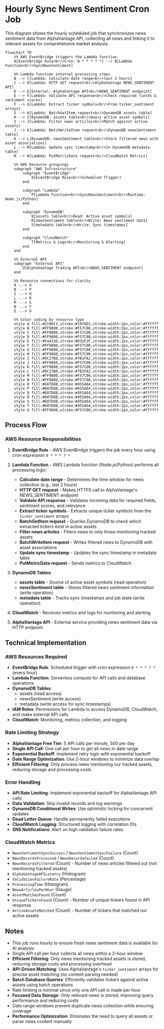 # Hourly Sync News Sentiment Cron Job

This diagram shows the hourly scheduled job that synchronizes news sentiment data from AlphaVantage API, collecting all news and linking it to relevant assets for comprehensive market analysis.

```mermaid
flowchart TD
    %% AWS EventBridge triggers the Lambda function
    A[EventBridge Rule<br/>Cron: 0 * * * ? *] --> B[Lambda Function<br/>SyncNewsSentiment]
    
    %% Lambda function internal processing steps
    B --> C[Lambda: Calculate date range<br/>last 2 hours]
    C --> D[Lambda: HTTP GET request<br/>AlphaVantage NEWS_SENTIMENT API]
    D --> E[External: AlphaVantage API<br/>NEWS_SENTIMENT endpoint]
    E --> F[Lambda: Validate API response<br/>Check required fields & sentiment scores]
    F --> G[Lambda: Extract ticker symbols<br/>From ticker_sentiment arrays]
    G --> H[Lambda: BatchGetItem request<br/>DynamoDB assets table]
    H --> I[DynamoDB: assets table<br/>Query active asset symbols]
    I --> J[Lambda: Filter news articles<br/>Match against active assets]
    J --> K[Lambda: BatchWriteItem request<br/>DynamoDB newsSentiment table]
    K --> L[DynamoDB: newsSentiment table<br/>Store filtered news with asset associations]
    L --> M[Lambda: Update sync timestamp<br/>In DynamoDB metadata table]
    M --> N[Lambda: PutMetricData request<br/>CloudWatch Metrics]
    
    %% AWS Resource groupings
    subgraph "AWS Infrastructure"
        subgraph "EventBridge"
            O[EventBridge Rule<br/>Scheduled Trigger]
        end
        
        subgraph "Lambda"
            P[Lambda Function<br/>SyncNewsSentiment<br/>Runtime: Node.js/Python]
        end
        
        subgraph "DynamoDB"
            Q[assets table<br/>Read: Active asset symbols]
            R[newsSentiment table<br/>Write: News sentiment data]
            S[metadata table<br/>Write: Sync timestamps]
        end
        
        subgraph "CloudWatch"
            T[Metrics & Logs<br/>Monitoring & Alerting]
        end
    end
    
    %% External API
    subgraph "External API"
        U[AlphaVantage Trading API<br/>NEWS_SENTIMENT endpoint]
    end
    
    %% Resource connections for clarity
    A -.-> O
    B -.-> P
    I -.-> Q
    L -.-> R
    M -.-> S
    N -.-> T
    E -.-> U
    
    %% Color coding by resource type
    style A fill:#2196F3,stroke:#1976D2,stroke-width:2px,color:#ffffff
    style B fill:#FF9800,stroke:#F57C00,stroke-width:2px,color:#ffffff
    style C fill:#FF9800,stroke:#F57C00,stroke-width:2px,color:#ffffff
    style D fill:#FF9800,stroke:#F57C00,stroke-width:2px,color:#ffffff
    style E fill:#F44336,stroke:#D32F2F,stroke-width:2px,color:#ffffff
    style F fill:#FF9800,stroke:#F57C00,stroke-width:2px,color:#ffffff
    style G fill:#FF9800,stroke:#F57C00,stroke-width:2px,color:#ffffff
    style H fill:#FF9800,stroke:#F57C00,stroke-width:2px,color:#ffffff
    style I fill:#9C27B0,stroke:#7B1FA2,stroke-width:2px,color:#ffffff
    style J fill:#FF9800,stroke:#F57C00,stroke-width:2px,color:#ffffff
    style K fill:#FF9800,stroke:#F57C00,stroke-width:2px,color:#ffffff
    style L fill:#9C27B0,stroke:#7B1FA2,stroke-width:2px,color:#ffffff
    style M fill:#FF9800,stroke:#F57C00,stroke-width:2px,color:#ffffff
    style N fill:#FF9800,stroke:#F57C00,stroke-width:2px,color:#ffffff
    style O fill:#607D8B,stroke:#455A64,stroke-width:2px,color:#ffffff
    style P fill:#607D8B,stroke:#455A64,stroke-width:2px,color:#ffffff
    style Q fill:#607D8B,stroke:#455A64,stroke-width:2px,color:#ffffff
    style R fill:#607D8B,stroke:#455A64,stroke-width:2px,color:#ffffff
    style S fill:#607D8B,stroke:#455A64,stroke-width:2px,color:#ffffff
    style T fill:#607D8B,stroke:#455A64,stroke-width:2px,color:#ffffff
    style U fill:#FF9800,stroke:#F57C00,stroke-width:2px,color:#ffffff
```

## Process Flow

### AWS Resource Responsibilities

1. **EventBridge Rule** - AWS EventBridge triggers the job every hour using cron expression `0 * * * ? *`
2. **Lambda Function** - AWS Lambda function (Node.js/Python) performs all processing logic:
   - **Calculate date range** - Determines the time window for news collection (e.g., last 2 hours)
   - **HTTP GET request** - Makes HTTPS call to AlphaVantage's NEWS_SENTIMENT endpoint
   - **Validate API response** - Validates incoming data for required fields, sentiment scores, and relevance
   - **Extract ticker symbols** - Extracts unique ticker symbols from the `ticker_sentiment` arrays
   - **BatchGetItem request** - Queries DynamoDB to check which extracted tickers exist in active assets
   - **Filter news articles** - Filters news to only those mentioning tracked assets
   - **BatchWriteItem request** - Writes filtered news to DynamoDB with asset associations
   - **Update sync timestamp** - Updates the sync timestamp in metadata table
   - **PutMetricData request** - Sends metrics to CloudWatch

3. **DynamoDB Tables**:
   - **assets table** - Source of active asset symbols (read operation)
   - **newsSentiment table** - Stores filtered news sentiment information (write operation)
   - **metadata table** - Tracks sync timestamps and job state (write operation)

4. **CloudWatch** - Receives metrics and logs for monitoring and alerting

5. **AlphaVantage API** - External service providing news sentiment data via HTTP endpoint

## Technical Implementation

### AWS Resources Required
- **EventBridge Rule**: Scheduled trigger with cron expression `0 * * * ? *` (every hour)
- **Lambda Function**: Serverless compute for API calls and database operations
- **DynamoDB Tables**: 
  - assets (read access)
  - newsSentiment (write access) 
  - metadata (write access for sync timestamps)
- **IAM Roles**: Permissions for Lambda to access DynamoDB, CloudWatch, and make external API calls
- **CloudWatch**: Monitoring, metrics collection, and logging

### Rate Limiting Strategy
- **AlphaVantage Free Tier**: 5 API calls per minute, 500 per day
- **Single API Call**: One call per hour to get all news in date range
- **Exponential Backoff**: Implement retry logic with exponential backoff
- **Date Range Optimization**: Use 2-hour windows to minimize data overlap
- **Efficient Filtering**: Only process news mentioning our tracked assets, reducing storage and processing costs

### Error Handling
- **API Rate Limiting**: Implement exponential backoff for AlphaVantage API calls
- **Data Validation**: Skip invalid records and log warnings
- **DynamoDB Conditional Writes**: Use optimistic locking for concurrent updates
- **Dead Letter Queue**: Handle permanently failed executions
- **CloudWatch Logging**: Structured logging with correlation IDs
- **SNS Notifications**: Alert on high validation failure rates

### CloudWatch Metrics
- `NewsSentimentSyncSuccess` / `NewsSentimentSyncFailure` (Count)
- `NewsRecordsProcessed` / `NewsRecordsFailed` (Count)
- `NewsRecordsFiltered` (Count) - Number of news articles filtered out (not mentioning tracked assets)
- `AlphaVantageAPILatency` (Histogram)
- `ValidationFailureRate` (Percentage)
- `ProcessingTime` (Histogram)
- `NewsArticlesPerHour` (Gauge)
- `AssetMatchesFound` (Count)
- `UniqueTickersFound` (Count) - Number of unique tickers found in API response
- `ActiveAssetsMatched` (Count) - Number of tickers that matched our active assets

## Notes

- This job runs hourly to ensure fresh news sentiment data is available for AI analysis
- Single API call per hour collects all news within a 2-hour window
- **Efficient Filtering**: Only news mentioning tracked assets is stored, reducing storage costs and processing overhead
- **API-Driven Matching**: Uses AlphaVantage's `ticker_sentiment` arrays for precise asset matching (no content parsing needed)
- **Batch Database Queries**: Efficiently validates tickers against active assets using batch operations
- Rate limiting is minimal since only one API call is made per hour
- **Focused Data Storage**: Only relevant news is stored, improving query performance and reducing costs
- Date range windows prevent duplicate news collection while ensuring coverage
- **Performance Optimization**: Eliminates the need to query all assets or parse news content manually 